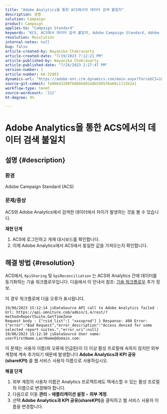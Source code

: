 ```yaml
---
title: "Adobe Analytics을 통한 ACS에서의 데이터 검색 불일치"
description: 설명
solution: Campaign
product: Campaign
applies-to: "Campaign Standard"
keywords: "KCS, ACS에서 데이터 검색 불일치, Adobe Campaign Standard, Adobe Analytics, Adobe Analytics과 KPI 공유"
resolution: Resolution
internal-notes: null
bug: false
article-created-by: Nayanika Chakravarty
article-created-date: "7/19/2023 7:12:21 PM"
article-published-by: Nayanika Chakravarty
article-published-date: "7/24/2023 2:27:47 PM"
version-number: 1
article-number: KA-22483
dynamics-url: "https://adobe-ent.crm.dynamics.com/main.aspx?forceUCI=1&pagetype=entityrecord&etn=knowledgearticle&id=f3f9052e-6826-ee11-9966-6045bd006c82"
source-git-commit: fe00643208fb08bb402a8b5485f8a60c1113b2e1
workflow-type: tm+mt
source-wordcount: '212'
ht-degree: 9%

---
```


# Adobe Analytics을 통한 ACS에서의 데이터 검색 불일치

## 설명 {#description}


### 환경

Adobe Campaign Standard (ACS)

### 문제/증상

ACS와 Adobe Analytics에서 검색한 데이터에서 차이가 발생하는 것을 볼 수 있습니다.

<b>재현 단계</b>

1. ACS에 로그인하고 게재 대시보드를 확인합니다.
2. 이제 Adobe Analytics에서 ACS에서 동일한 값을 가져오는지 확인합니다.



## 해결 방법 {#resolution}


ACS에서, `KpiSharing` 및 `kpiReconciliation` 는 ACS와 Analytics 간에 데이터를 동기화하는 기술 워크플로우입니다. 다음에서 이 안내서 참조: [기술 워크플로우](https://experienceleague.adobe.com/docs/campaign-standard/using/administrating/application-settings/technical-workflows.html?lang=ko) 추가 정보.

이 경우 워크플로에 다음 오류가 표시됩니다.


```
19/06/2023 15:12:14 jsDataSource API call to Adobe Analytics failed - Url: https://api.omniture.com/admin/1.4/rest/?method=ReportSuite.GetTimeZone
Request body : {"rsid_list":[ "xxxxprod"] } Response: 400 Error: {"error":"Bad Request","error_description":"Access denied for some selected report suites.","error_uri":null}
19/06/2023 15:12:10 jsDataSource User name: userFirstName.LastName@domain.com:
```


이 문제는 사용자 이름(위 오류에 언급된)이 더 이상 활성 프로필에 속하지 않지만 외부 계정에 계속 추가되기 때문에 발생합니다 <b>Adobe Analytics과 KPI 공유(shareKPI)</b> 를 웹 서비스 사용자 이름으로 사용하십시오.

<b>해결 단계</b>

1. 외부 계정의 사용자 이름은 Analytics 프로젝트에도 액세스할 수 있는 활성 프로필의 이름으로 변경해야 합니다.
2. 다음으로 이동 <b>관리</b> `>`  <b>애플리케이션 설정</b> `>`  <b>외부 계정</b>.
3. 선택 <b>Adobe Analytics과 KPI 공유(shareKPI)</b>을 클릭하고 웹 서비스 사용자 이름을 변경합니다.

